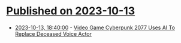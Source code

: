 # [Published on 2023-10-13](index.md)

* [2023-10-13, 18:40:00](https://games.slashdot.org/story/23/10/13/1524242/video-game-cyberpunk-2077-uses-ai-to-replace-deceased-voice-actor?utm_source=rss1.0mainlinkanon&utm_medium=feed) - [Video Game Cyberpunk 2077 Uses AI To Replace Deceased Voice Actor](https://games.slashdot.org/story/23/10/13/1524242/video-game-cyberpunk-2077-uses-ai-to-replace-deceased-voice-actor?utm_source=rss1.0mainlinkanon&utm_medium=feed)
